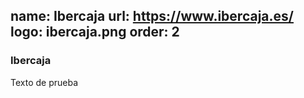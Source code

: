 name: Ibercaja
url: https://www.ibercaja.es/
logo: ibercaja.png
order: 2
----
### Ibercaja

Texto de prueba
